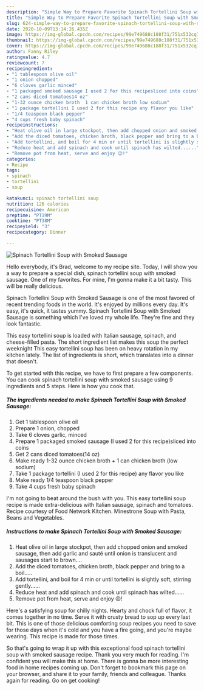 ```yaml
---
description: "Simple Way to Prepare Favorite Spinach Tortellini Soup with Smoked Sausage"
title: "Simple Way to Prepare Favorite Spinach Tortellini Soup with Smoked Sausage"
slug: 624-simple-way-to-prepare-favorite-spinach-tortellini-soup-with-smoked-sausage
date: 2020-10-09T13:14:26.435Z
image: https://img-global.cpcdn.com/recipes/99e749688c188f31/751x532cq70/spinach-tortellini-soup-with-smoked-sausage-recipe-main-photo.jpg
thumbnail: https://img-global.cpcdn.com/recipes/99e749688c188f31/751x532cq70/spinach-tortellini-soup-with-smoked-sausage-recipe-main-photo.jpg
cover: https://img-global.cpcdn.com/recipes/99e749688c188f31/751x532cq70/spinach-tortellini-soup-with-smoked-sausage-recipe-main-photo.jpg
author: Fanny Riley
ratingvalue: 4.7
reviewcount: 7
recipeingredient:
- "1 tablespoon olive oil"
- "1 onion chopped"
- "6 cloves garlic minced"
- "1 packaged smoked sausage I used 2 for this recipesliced into coins"
- "2 cans diced tomatoes14 oz"
- "1-32 ounce chicken broth  1 can chicken broth low sodium"
- "1 package tortellini I used 2 for this recipe any flavor you like"
- "1/4 teaspoon black pepper"
- "4 cups fresh baby spinach"
recipeinstructions:
- "Heat olive oil in large stockpot, then add chopped onion and smoked sausage, then add garlic and sauté until onion is translucent and sausages start to brown...."
- "Add the diced tomatoes, chicken broth, black pepper and bring to a boil....."
- "Add tortellini, and boil for 4 min or until tortellini is slightly soft, stirring gently......"
- "Reduce heat and add spinach and cook until spinach has wilted......"
- "Remove pot from heat, serve and enjoy 😉!"
categories:
- Recipe
tags:
- spinach
- tortellini
- soup

katakunci: spinach tortellini soup 
nutrition: 126 calories
recipecuisine: American
preptime: "PT19M"
cooktime: "PT38M"
recipeyield: "3"
recipecategory: Dinner

---
```



![Spinach Tortellini Soup with Smoked Sausage](https://img-global.cpcdn.com/recipes/99e749688c188f31/751x532cq70/spinach-tortellini-soup-with-smoked-sausage-recipe-main-photo.jpg)

Hello everybody, it's Brad, welcome to my recipe site. Today, I will show you a way to prepare a special dish, spinach tortellini soup with smoked sausage. One of my favorites. For mine, I'm gonna make it a bit tasty. This will be really delicious.

Spinach Tortellini Soup with Smoked Sausage is one of the most favored of recent trending foods in the world. It's enjoyed by millions every day. It's easy, it's quick, it tastes yummy. Spinach Tortellini Soup with Smoked Sausage is something which I've loved my whole life. They're fine and they look fantastic.

This easy tortellini soup is loaded with Italian sausage, spinach, and cheese-filled pasta. The short ingredient list makes this soup the perfect weeknight This easy tortellini soup has been on heavy rotation in my kitchen lately. The list of ingredients is short, which translates into a dinner that doesn&#39;t.


To get started with this recipe, we have to first prepare a few components. You can cook spinach tortellini soup with smoked sausage using 9 ingredients and 5 steps. Here is how you cook that.

<!--inarticleads1-->

##### The ingredients needed to make Spinach Tortellini Soup with Smoked Sausage:

1. Get 1 tablespoon olive oil
1. Prepare 1 onion, chopped
1. Take 6 cloves garlic, minced
1. Prepare 1 packaged smoked sausage (I used 2 for this recipe)sliced into coins
1. Get 2 cans diced tomatoes(14 oz)
1. Make ready 1-32 ounce chicken broth + 1 can chicken broth (low sodium)
1. Take 1 package tortellini (I used 2 for this recipe) any flavor you like
1. Make ready 1/4 teaspoon black pepper
1. Take 4 cups fresh baby spinach


I&#39;m not going to beat around the bush with you. This easy tortellini soup recipe is made extra-delicious with Italian sausage, spinach and tomatoes. Recipe courtesy of Food Network Kitchen. Minestrone Soup with Pasta, Beans and Vegetables. 

<!--inarticleads2-->

##### Instructions to make Spinach Tortellini Soup with Smoked Sausage:

1. Heat olive oil in large stockpot, then add chopped onion and smoked sausage, then add garlic and sauté until onion is translucent and sausages start to brown....
1. Add the diced tomatoes, chicken broth, black pepper and bring to a boil.....
1. Add tortellini, and boil for 4 min or until tortellini is slightly soft, stirring gently......
1. Reduce heat and add spinach and cook until spinach has wilted......
1. Remove pot from heat, serve and enjoy 😉!


Here&#39;s a satisfying soup for chilly nights. Hearty and chock full of flavor, it comes together in no time. Serve it with crusty bread to sop up every last bit. This is one of those delicious comforting soup recipes you need to save for those days when it&#39;s cold and you have a fire going, and you&#39;re maybe wearing. This recipe is made for those times. 

So that's going to wrap it up with this exceptional food spinach tortellini soup with smoked sausage recipe. Thank you very much for reading. I'm confident you will make this at home. There is gonna be more interesting food in home recipes coming up. Don't forget to bookmark this page on your browser, and share it to your family, friends and colleague. Thanks again for reading. Go on get cooking!

